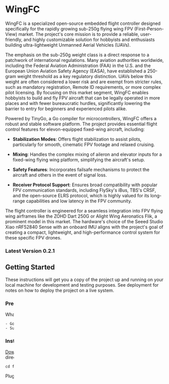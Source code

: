 # WingFC

WingFC is a specialized open-source embedded flight controller designed specifically for the rapidly growing sub-250g flying wing FPV (First-Person-View) market. The project's core mission is to provide a reliable, user-friendly, and highly customizable solution for hobbyists and enthusiasts building ultra-lightweight Unmanned Aerial Vehicles (UAVs).

The emphasis on the sub-250g weight class is a direct response to a patchwork of international regulations. Many aviation authorities worldwide, including the Federal Aviation Administration (FAA) in the U.S. and the European Union Aviation Safety Agency (EASA), have established a 250-gram weight threshold as a key regulatory distinction. UAVs below this weight are often considered a lower risk and are exempt from stricter rules, such as mandatory registration, Remote ID requirements, or more complex pilot licensing. By focusing on this market segment, WingFC enables hobbyists to build and fly FPV aircraft that can be legally operated in more places and with fewer bureaucratic hurdles, significantly lowering the barrier to entry for beginners and experienced pilots alike.


Powered by TinyGo, a Go compiler for microcontrollers, WingFC offers a robust and stable software platform. The project provides essential flight control features for elevon-equipped fixed-wing aircraft, including:

- **Stabilization Modes**: Offers flight stabilization to assist pilots, particularly for smooth, cinematic FPV footage and relaxed cruising.

- **Mixing**: Handles the complex mixing of aileron and elevator inputs for a fixed-wing flying wing platform, simplifying the aircraft's setup.

- **Safety Features**: Incorporates failsafe mechanisms to protect the aircraft and others in the event of signal loss.

- **Receiver Protocol Support**: Ensures broad compatibility with popular FPV communication standards, including FlySky's iBus, TBS's CRSF, and the open-source ELRS protocol, which is highly valued for its long-range capabilities and low latency in the FPV community.

The flight controller is engineered for a seamless integration into FPV flying wing airframes like the ZOHD Dart 250G or Alight Wing Aeronatics Flik, a prominent model in this market. The hardware's choice of the Seeed Studio Xiao nRF52840 Sense with an onboard IMU aligns with the project's goal of creating a compact, lightweight, and high-performance control system for these specific FPV drones.

### Latest Version 0.2.1

## Getting Started

These instructions will get you a copy of the project up and running on your local machine for development and testing purposes. See deployment for notes on how to deploy the project on a live system.

### Prerequisites

What things you need to install the software and how to install them

```
- Go (TinyGo)
- Supported microcontroller (see docs)
```

### Installing

[Download source code](https://github.com/BryanSouza91/WingFC/releases/tag/v0.2.1)
Extract source code then navigate to the top directory of the source.
```
cd firmware/src
```

Plug in WingFC board via USB-C 

When the filesystem shows up on your computer, flash firmware to your board

```
tinygo flash -target=xiao-ble -tags=<ibus,crsf> firmware/src
```

## Deployment

Add additional notes about how to deploy this on a live system

- Flash the firmware to your supported board
- Connect servos and sensors as described
- Power up and calibrate according to instructions

## Built With

### Software
• [TinyGo](https://tinygo.org/) - Go compiler for microcontrollers  
• [Go](https://golang.org/) - Language
### Hardware
• [Seeed Studio Xiao nrf52840 Sense](https://wiki.seeedstudio.com/XIAO_BLE/) - Xiao nrf52840 Sense microcontroller with onboard IMU


## Supported Receiver Protocols

WingFC supports multiple RC receiver protocols for maximum compatibility:

- **iBus** (FlySky): Supports up to 18 channels (FS-A8S, FS-iA6B)
- **CRSF** (TBS): Supports up to 16 channels
- **ELRS** (open-source): Supports up to 16 channels (uses CRSF build)

## Contributing

Please read [CONTRIBUTING.md](https://github.com/BryanSouza91/WingFC/CONTRIBUTING.md) for details on our code of conduct, and the process for submitting pull requests to us.

## Versioning

We use [SemVer](http://semver.org/) for versioning. For the versions available, see the [tags on this repository](https://github.com/BryanSouza91/WingFC/tags).

## Authors

• Bryan Souza - Initial work - [BryanSouza91](https://github.com/BryanSouza91)

See also the list of [contributors](https://github.com/BryanSouza91/WingFC/contributors) who participated in this project.

## License

This project is licensed under the MIT License - see the [LICENSE](https://github.com/BryanSouza91/WingFC/blob/main/LICENSE) file for details

## Acknowledgments

• Hat tip to anyone whose code was used  
• Inspiration from open-source flight controllers  
• TinyGo and Go communities

## Footer

[GitHub Homepage](https://github.com/)
# WingFC

